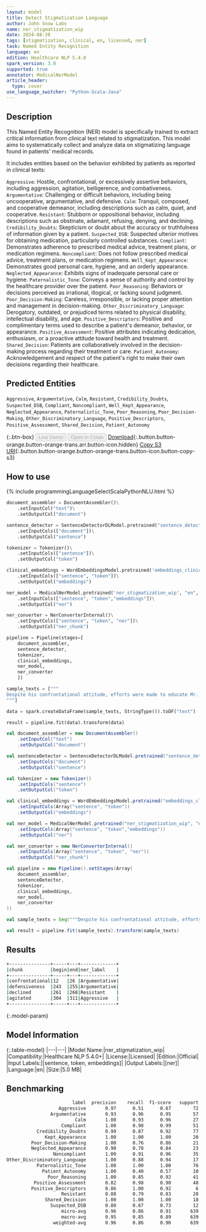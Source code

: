 ```yaml
---
layout: model
title: Detect Stigmatization Language
author: John Snow Labs
name: ner_stigmatization_wip
date: 2024-08-20
tags: [stigmatization, clinical, en, licensed, ner]
task: Named Entity Recognition
language: en
edition: Healthcare NLP 5.4.0
spark_version: 3.0
supported: true
annotator: MedicalNerModel
article_header:
  type: cover
use_language_switcher: "Python-Scala-Java"
---
```


## Description

This Named Entity Recognition (NER) model is specifically trained to extract critical information from clinical text related to stigmatization. This model aims to systematically collect and analyze data on stigmatizing language found in patients' medical records.

It includes entities based on the behavior exhibited by patients as reported in clinical texts:

`Aggressive`: Hostile, confrontational, or excessively assertive behaviors, including aggression, agitation, belligerence, and combativeness.
`Argumentative`: Challenging or difficult behaviors, including being uncooperative, argumentative, and defensive.
`Calm`: Tranquil, composed, and cooperative demeanor, including descriptions such as calm, quiet, and cooperative.
`Resistant`: Stubborn or oppositional behavior, including descriptions such as obstinate, adamant, refusing, denying, and declining.
`Credibility_Doubts`: Skepticism or doubt about the accuracy or truthfulness of information given by a patient.
`Suspected_DSB`: Suspected ulterior motives for obtaining medication, particularly controlled substances.
`Compliant`: Demonstrates adherence to prescribed medical advice, treatment plans, or medication regimens.
`Noncompliant`: Does not follow prescribed medical advice, treatment plans, or medication regimens.
`Well_Kept_Appearance`: Demonstrates good personal care, hygiene, and an orderly appearance.
`Neglected_Appearance`: Exhibits signs of inadequate personal care or hygiene.
`Paternalistic_Tone`: Conveys a sense of authority and control by the healthcare provider over the patient.
`Poor_Reasoning`: Behaviors or decisions perceived as irrational, illogical, or lacking sound judgment.
`Poor_Decision-Making`: Careless, irresponsible, or lacking proper attention and management in decision-making.
`Other_Discriminatory_Language`: Derogatory, outdated, or prejudiced terms related to physical disability, intellectual disability, and age.
`Positive_Descriptors`: Positive and complimentary terms used to describe a patient's demeanor, behavior, or appearance.
`Positive_Assessment`: Positive attributes indicating dedication, enthusiasm, or a proactive attitude toward health and treatment.
`Shared_Decision`: Patients are collaboratively involved in the decision-making process regarding their treatment or care.
`Patient_Autonomy`: Acknowledgement and respect of the patient's right to make their own decisions regarding their healthcare.

## Predicted Entities

`Aggressive`, `Argumentative`, `Calm`, `Resistant`, `Credibility_Doubts`, `Suspected_DSB`, `Compliant`, `Noncompliant`, `Well_Kept_Appearance`, `Neglected_Appearance`, `Paternalistic_Tone`, `Poor_Reasoning`, `Poor_Decision-Making`, `Other_Discriminatory_Language`, `Positive_Descriptors`, `Positive_Assessment`, `Shared_Decision`, `Patient_Autonomy`

{:.btn-box}
<button class="button button-orange" disabled>Live Demo</button>
<button class="button button-orange" disabled>Open in Colab</button>
[Download](https://s3.amazonaws.com/auxdata.johnsnowlabs.com/clinical/models/ner_stigmatization_wip_en_5.4.0_3.0_1724152681455.zip){:.button.button-orange.button-orange-trans.arr.button-icon.hidden}
[Copy S3 URI](s3://auxdata.johnsnowlabs.com/clinical/models/ner_stigmatization_wip_en_5.4.0_3.0_1724152681455.zip){:.button.button-orange.button-orange-trans.button-icon.button-copy-s3}

## How to use



<div class="tabs-box" markdown="1">
{% include programmingLanguageSelectScalaPythonNLU.html %}
  
```python
document_assembler = DocumentAssembler()\
    .setInputCol("text")\
    .setOutputCol("document")

sentence_detector = SentenceDetectorDLModel.pretrained("sentence_detector_dl", "en")\
    .setInputCols(["document"])\
    .setOutputCol("sentence")

tokenizer = Tokenizer()\
    .setInputCols(["sentence"])\
    .setOutputCol("token")

clinical_embeddings = WordEmbeddingsModel.pretrained('embeddings_clinical', "en", "clinical/models")\
    .setInputCols(["sentence", "token"])\
    .setOutputCol("embeddings")

ner_model = MedicalNerModel.pretrained('ner_stigmatization_wip', "en", "clinical/models")\
    .setInputCols(["sentence", "token","embeddings"])\
    .setOutputCol("ner")

ner_converter = NerConverterInternal()\
    .setInputCols(["sentence", "token", "ner"])\
    .setOutputCol("ner_chunk")

pipeline = Pipeline(stages=[
    document_assembler, 
    sentence_detector,
    tokenizer,
    clinical_embeddings,
    ner_model,
    ner_converter   
    ])

sample_texts = ["""
Despite his confrontational attitude, efforts were made to educate Mr. Brown on the importance of following his treatment plan and dietary restrictions. Multiple attempts to discuss his condition and the need for continuous care were met with defensiveness. He declined several recommendations, becoming agitated and tearful during discussions about his health.
"""]

data = spark.createDataFrame(sample_texts, StringType()).toDF("text")

result = pipeline.fit(data).transform(data)
```
```scala
val document_assembler = new DocumentAssembler()
    .setInputCol("text")
    .setOutputCol("document")

val sentenceDetector = SentenceDetectorDLModel.pretrained("sentence_detector_dl","en","clinical/models")
    .setInputCols("document")
    .setOutputCol("sentence")

val tokenizer = new Tokenizer()
    .setInputCols("sentence")
    .setOutputCol("token")

val clinical_embeddings = WordEmbeddingsModel.pretrained("embeddings_clinical", "en", "clinical/models")
    .setInputCols(Array("sentence", "token"))
    .setOutputCol("embeddings")

val ner_model = MedicalNerModel.pretrained("ner_stigmatization_wip", "en", "clinical/models")
    .setInputCols(Array("sentence", "token","embeddings"))
    .setOutputCol("ner")

val ner_converter = new NerConverterInternal()
    .setInputCols(Array("sentence", "token", "ner"))
    .setOutputCol("ner_chunk")

val pipeline = new Pipeline().setStages(Array(
    document_assembler, 
    sentenceDetector,
    tokenizer,
    clinical_embeddings,
    ner_model,
    ner_converter   
))

val sample_texts = Seq("""Despite his confrontational attitude, efforts were made to educate Mr. Brown on the importance of following his treatment plan and dietary restrictions. Multiple attempts to discuss his condition and the need for continuous care were met with defensiveness. He declined several recommendations, becoming agitated and tearful during discussions about his health.""").toDF("text")

val result = pipeline.fit(sample_texts).transform(sample_texts)
```
</div>

## Results

```bash
+---------------+-----+---+-------------+
|chunk          |begin|end|ner_label    |
+---------------+-----+---+-------------+
|confrontational|12   |26 |Argumentative|
|defensiveness  |243  |255|Argumentative|
|declined       |261  |268|Resistant    |
|agitated       |304  |311|Aggressive   |
+---------------+-----+---+-------------+
```

{:.model-param}
## Model Information

{:.table-model}
|---|---|
|Model Name:|ner_stigmatization_wip|
|Compatibility:|Healthcare NLP 5.4.0+|
|License:|Licensed|
|Edition:|Official|
|Input Labels:|[sentence, token, embeddings]|
|Output Labels:|[ner]|
|Language:|en|
|Size:|5.0 MB|

## Benchmarking

```bash
                        label  precision    recall  f1-score   support
                   Aggressive       0.97      0.51      0.67        72
                Argumentative       0.93      0.96      0.95        57
                         Calm       1.00      0.93      0.96        27
                    Compliant       1.00      0.98      0.99        51
           Credibility_Doubts       0.99      0.87      0.92        77
              Kept_Appearance       1.00      1.00      1.00        20
         Poor_Decision-Making       1.00      0.76      0.86        21
         Neglected_Appearance       0.90      0.78      0.84        23
                 Noncompliant       1.00      0.91      0.96        35
Other_Discriminatory_Language       1.00      0.88      0.94        17
           Paternalistic_Tone       1.00      1.00      1.00        76
             Patient_Autonomy       1.00      0.40      0.57        10
               Poor_Reasoning       1.00      0.85      0.92        41
          Positive_Assessment       0.82      0.98      0.90        48
         Positive_Descriptors       0.86      1.00      0.92         6
                    Resistant       0.88      0.79      0.83        28
              Shared_Decision       1.00      1.00      1.00        18
                Suspected_DSB       0.80      0.67      0.73        12
                    micro-avg       0.96      0.86      0.91       639
                    macro-avg       0.95      0.85      0.89       639
                 weighted-avg       0.96      0.86      0.90       639
```
